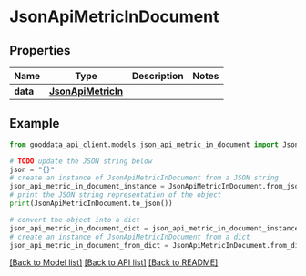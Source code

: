 # JsonApiMetricInDocument


## Properties

Name | Type | Description | Notes
------------ | ------------- | ------------- | -------------
**data** | [**JsonApiMetricIn**](JsonApiMetricIn.md) |  | 

## Example

```python
from gooddata_api_client.models.json_api_metric_in_document import JsonApiMetricInDocument

# TODO update the JSON string below
json = "{}"
# create an instance of JsonApiMetricInDocument from a JSON string
json_api_metric_in_document_instance = JsonApiMetricInDocument.from_json(json)
# print the JSON string representation of the object
print(JsonApiMetricInDocument.to_json())

# convert the object into a dict
json_api_metric_in_document_dict = json_api_metric_in_document_instance.to_dict()
# create an instance of JsonApiMetricInDocument from a dict
json_api_metric_in_document_from_dict = JsonApiMetricInDocument.from_dict(json_api_metric_in_document_dict)
```
[[Back to Model list]](../README.md#documentation-for-models) [[Back to API list]](../README.md#documentation-for-api-endpoints) [[Back to README]](../README.md)



